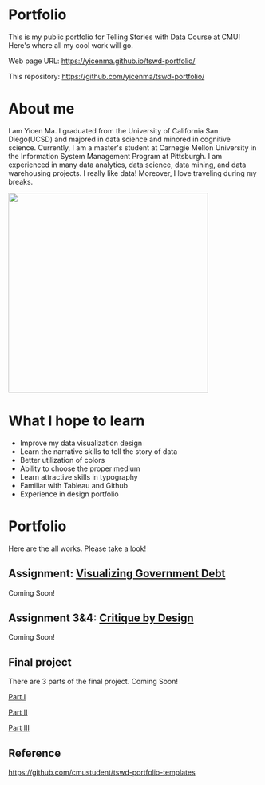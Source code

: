 # Portfolio
This is my public portfolio for Telling Stories with Data Course at CMU!  Here's where all my cool work will go. 

Web page URL: https://yicenma.github.io/tswd-portfolio/

This repository: https://github.com/yicenma/tswd-portfolio/

# About me
I am Yicen Ma. I graduated from the University of California San Diego(UCSD) and majored in data science and minored in cognitive science. Currently, I am a master's student at Carnegie Mellon University in the Information System Management Program at Pittsburgh. I am experienced in many data analytics, data science, data mining, and data warehousing projects. I really like data! Moreover, I love traveling during my breaks.

<img src="Yicen.jpg" width="400"/>


# What I hope to learn

- Improve my data visualization design
- Learn the narrative skills to tell the story of data
- Better utilization of colors
- Ability to choose the proper medium
- Learn attractive skills in typography
- Familiar with Tableau and Github
- Experience in design portfolio


# Portfolio
Here are the all works. Please take a look!

## Assignment: [Visualizing Government Debt](visualizing-government-debt.md)
Coming Soon!

## Assignment 3&4: [Critique by Design](critique-by-design.md)
Coming Soon!
 

## Final project
There are 3 parts of the final project. Coming Soon!

[Part I](final-project-part-one.md)

[Part II](final-project-part-two.md)

[Part III](final-project-part-three.md)


## Reference

https://github.com/cmustudent/tswd-portfolio-templates
